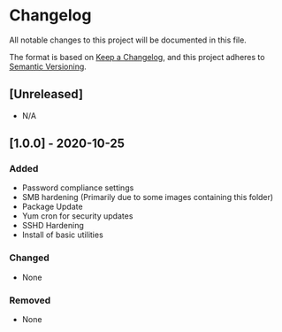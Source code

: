 # Changelog
All notable changes to this project will be documented in this file.

The format is based on [Keep a Changelog](https://keepachangelog.com/en/1.0.0/),
and this project adheres to [Semantic Versioning](https://semver.org/spec/v2.0.0.html).

## [Unreleased]
- N/A

## [1.0.0] - 2020-10-25
### Added
- Password compliance settings
- SMB hardening (Primarily due to some images containing this folder)
- Package Update
- Yum cron for security updates
- SSHD Hardening
- Install of basic utilities

### Changed
- None

### Removed
- None
